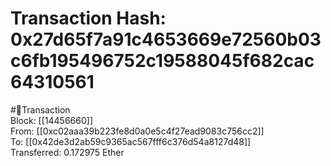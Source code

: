 
Transaction Hash: 0x27d65f7a91c4653669e72560b03c6fb195496752c19588045f682cac64310561
====================================================================================
  
#💸Transaction  
Block: [[14456660]]  
From: [[0xc02aaa39b223fe8d0a0e5c4f27ead9083c756cc2]]  
To: [[0x42de3d2ab59c9365ac567fff6c376d54a8127d48]]  
Transferred: 0.172975 Ether